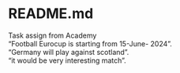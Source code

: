 # README.md
Task assign from Academy <br/>
“Football Eurocup is starting from 15-June-
2024”.
<br/>
“Germany will play against scotland”.
<br/>
“it would be very interesting match”.